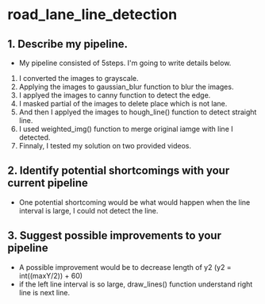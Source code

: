 # road_lane_line_detection


## 1. Describe my pipeline. 

- My pipeline consisted of 5steps. I'm going to write details below.
1. I converted the images to grayscale.
2. Applying the images to gaussian_blur function to blur the images.
3. I applyed the images to canny function to detect the edge.
4. I masked partial of the images to delete place which is not lane.
5. And then I applyed the images to hough_line() function to detect straight line.
6. I used weighted_img() function to merge original iamge with line I detected.
7. Finnaly, I tested my solution on two provided videos.


## 2. Identify potential shortcomings with your current pipeline
- One potential shortcoming would be what would happen when the line interval is large, I could not detect the line.

## 3. Suggest possible improvements to your pipeline
- A possible improvement would be to decrease length of y2 (y2 = int((maxY/2)) + 60)
- if the left line interval is so large, draw_lines() function understand right line is next line.
